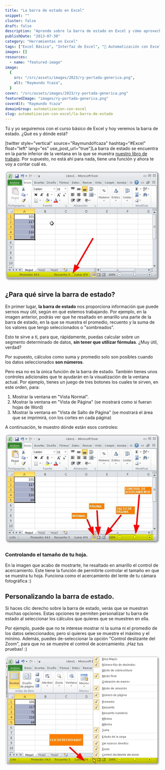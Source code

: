 ```yaml
---
title: "La barra de estado en Excel"
snippet: ""
cluster: false
draft: false
description: "Aprende sobre la barra de estado en Excel y cómo aprovechar esta herramienta en tu trabajo diario con hojas de cálculo."
publishDate: "2013-07-30"
category: "Herramientas en Excel"
tags: ["Excel Básico", "Interfaz de Excel", "🤖 Automatización con Excel"]
images: []
resources:
  - name: "featured-image"
image:
  {
    src: "/src/assets/images/2023/ry-portada-generica.png",
    alt: "Raymundo Ycaza",
  }
cover: "/src/assets/images/2023/ry-portada-generica.png"
featuredImage: "images/ry-portada-generica.png"
coverAlt: "Raymundo Ycaza"
domainGroup: automatizacion-con-excel
slug: automatizacion-con-excel/la-barra-de-estado
---
```


Tú y yo seguiremos con el curso básico de Excel y hoy veremos la barra de estado. ¿Qué es y dónde está?

\[twitter style="vertical" source="RaymundoYcaza" hashtag="#Excel" float="left" lang="es" use_post_url="true"\]La barra de estado se encuentra en la parte inferior de la ventana en la que se muestra [nuestro libro de trabajo](http://raymundoycaza.com/celda-hoja-libro/ "¿Qué es el libro de trabajo?"). Por supuesto, no está ahí para nada, tiene una función y ahora te voy a contar cuál es.

[![La barra de estado](/src/assets/images/2023/la-barra-de-estado-000034.jpg)](http://raymundoycaza.com/wp-content/uploads/la-barra-de-estado-000034.jpg)

## ¿Para qué sirve la barra de estado?

En primer lugar, **la barra de estado** nos proporciona información que puede sernos muy útil, según en qué estemos trabajando. Por ejemplo, en la imagen anterior, podrás ver que he resaltado en amarillo una parte de la barra de estado, en la que se muestra el promedio, recuento y la suma de los valores que tengo seleccionados o "sombreados".

Esto te sirve a ti, para que, rápidamente, puedas calcular sobre un segmento determinado de datos, **sin tener que utilizar fórmulas**. ¿Muy útil, verdad?

Por supuesto, cálculos como suma y promedio solo son posibles cuando los datos seleccionados **son números**.

Pero esa no es la única función de la barra de estado. También tienes unos controles adicionales que te ayudarán en la visualización de la ventana actual. Por ejemplo, tienes un juego de tres botones los cuales te sirven, en este orden, para:

1. Mostrar la ventana en "Vista Normal".
2. Mostrar la ventana en "Vista de Página" (se mostrará como si fueran hojas de Word)
3. Mostrar la ventana en "Vista de Salto de Página" (se mostrará el área que se imprimirá, con los cortes en cada página)

A continuación, te muestro dónde están esos controles:

[![La barra de estado](/src/assets/images/2023/la-barra-de-estado-000035.jpg)](http://raymundoycaza.com/wp-content/uploads/la-barra-de-estado-000035.jpg)

### Controlando el tamaño de tu hoja.

En la imagen que acabo de mostrarte, he resaltado en amarillo el control de acercamiento. Este tiene la función de permitirte controlar el tamaño en que se muestra tu hoja. Funciona como el acercamiento del lente de tu cámara fotográfica :)

## Personalizando la barra de estado.

Si haces clic derecho sobre la barra de estado, verás que se muestran muchas opciones. Estas opciones te permiten personalizar tu barra de estado al seleccionar los cálculos que quieres que se muestren en ella.

Por ejemplo, puede que no te interese mostrar ni la suma ni el promedio de los datos seleccionados; pero sí quieres que se muestre el máximo y el mínimo. Además, puedes de-seleccionar la opción "Control deslizante del Zoom", para que no se muestre el control de acercamiento. ¡Haz tus pruebas! :)

[![La barra de estado](/src/assets/images/2023/la-barra-de-estado-000036.jpg)](http://raymundoycaza.com/wp-content/uploads/la-barra-de-estado-000036.jpg)
